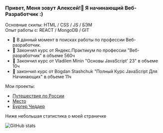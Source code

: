 ### Привет, Меня зовут Алексей!👋 Я начинающий Веб-Разработчик :)

Основные скилы:
HTML / CSS / JS / БЭМ  
Опыт работы с:
REACT / MongoDB / GIT

- 🔭 В данный момент в поисках работы по профессии Веб-разработчик.
- 🌱 Закончил курс от Яндекс.Практикум по профессии "Веб-разработчик" в объеме 560ч
- 🌱 Закончил курс от Vladilen Minin "Основы JavaScript' 23" в объеме 10ч
- 🌱 закончил курс от Bogdan Stashchuk "Полный Курс JavaScript Для Начинающих" в объеме 11ч

Мои проекты:
* [Путешествие по России](https://github.com/Shum-Ok/yet-another-project)
* [Место](https://github.com/Shum-Ok/mesto)
* [Бургер Чеддер](https://github.com/Shum-Ok/burger-chedder
)

Ниже небольшая статистика о моей страничке

![GitHub stats](https://github-readme-stats.vercel.app/api?username=Shum-Ok&show_icons=true)
